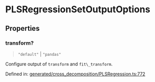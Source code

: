 # PLSRegressionSetOutputOptions

## Properties

### transform?

> `"default"` \| `"pandas"`

Configure output of `transform` and `fit\_transform`.

Defined in:  [generated/cross\_decomposition/PLSRegression.ts:772](https://github.com/transitive-bullshit/scikit-learn-ts/blob/b59c1ff/packages/sklearn/src/generated/cross_decomposition/PLSRegression.ts#L772)

